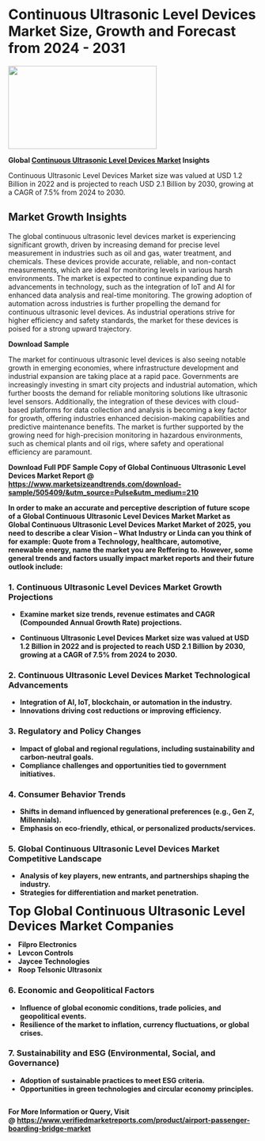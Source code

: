 <H1>Continuous Ultrasonic Level Devices Market Size, Growth and Forecast from 2024 - 2031</H1><img class="aligncenter size-medium wp-image-584254" src="https://thirdeyenews.in/wp-content/uploads/2024/09/Global-Market-Research-300x168.jpeg" alt="" width="300" height="168" /><p><strong>Global&nbsp;<a href="https://www.marketsizeandtrends.com/download-sample/505409/&amp;utm_source=Pulse&amp;utm_medium=210">Continuous Ultrasonic Level Devices Market</a> Insights</strong></p><p>Continuous Ultrasonic Level Devices Market size was valued at USD 1.2 Billion in 2022 and is projected to reach USD 2.1 Billion by 2030, growing at a CAGR of 7.5% from 2024 to 2030.</p><p><h2>Market Growth Insights</h2> <p>The global continuous ultrasonic level devices market is experiencing significant growth, driven by increasing demand for precise level measurement in industries such as oil and gas, water treatment, and chemicals. These devices provide accurate, reliable, and non-contact measurements, which are ideal for monitoring levels in various harsh environments. The market is expected to continue expanding due to advancements in technology, such as the integration of IoT and AI for enhanced data analysis and real-time monitoring. The growing adoption of automation across industries is further propelling the demand for continuous ultrasonic level devices. As industrial operations strive for higher efficiency and safety standards, the market for these devices is poised for a strong upward trajectory.</p> <p><strong>Download Sample</strong></p> <p>The market for continuous ultrasonic level devices is also seeing notable growth in emerging economies, where infrastructure development and industrial expansion are taking place at a rapid pace. Governments are increasingly investing in smart city projects and industrial automation, which further boosts the demand for reliable monitoring solutions like ultrasonic level sensors. Additionally, the integration of these devices with cloud-based platforms for data collection and analysis is becoming a key factor for growth, offering industries enhanced decision-making capabilities and predictive maintenance benefits. The market is further supported by the growing need for high-precision monitoring in hazardous environments, such as chemical plants and oil rigs, where safety and operational efficiency are paramount.</p> <p><strong></p><p><span class=""><strong>Download Full PDF Sample Copy of Global Continuous Ultrasonic Level Devices Market Report</strong> @ <a href="https://www.marketsizeandtrends.com/download-sample/505409/&amp;utm_source=Pulse&amp;utm_medium=210" target="_blank">https://www.marketsizeandtrends.com/download-sample/505409/&amp;utm_source=Pulse&amp;utm_medium=210</a></span></p><p>In order to make an accurate and perceptive description of future scope of a Global&nbsp;Continuous Ultrasonic Level Devices Market Market as Global&nbsp;Continuous Ultrasonic Level Devices Market Market of 2025, you need to describe a clear Vision &ndash; What Industry or Linda can you think of for example: Quote from a Technology, healthcare, automotive, renewable energy, name the market you are Reffering to. However, some general trends and factors usually impact market reports and their future outlook include:</p><h3>1.&nbsp;<strong>Continuous Ultrasonic Level Devices Market Growth Projections</strong></h3><ul><li>Examine market size trends, revenue estimates and CAGR (Compounded Annual Growth Rate) projections.</li><li><p>Continuous Ultrasonic Level Devices Market size was valued at USD 1.2 Billion in 2022 and is projected to reach USD 2.1 Billion by 2030, growing at a CAGR of 7.5% from 2024 to 2030.</p></li></ul><h3>2.&nbsp;<strong>Continuous Ultrasonic Level Devices Market Technological Advancements</strong></h3><ul><li>Integration of AI, IoT, blockchain, or automation in the industry.</li><li>Innovations driving cost reductions or improving efficiency.</li></ul><h3>3.&nbsp;<strong>Regulatory and Policy Changes</strong></h3><ul><li>Impact of global and regional regulations, including sustainability and carbon-neutral goals.</li><li>Compliance challenges and opportunities tied to government initiatives.</li></ul><h3>4.&nbsp;<strong>Consumer Behavior Trends</strong></h3><ul><li>Shifts in demand influenced by generational preferences (e.g., Gen Z, Millennials).</li><li>Emphasis on eco-friendly, ethical, or personalized products/services.</li></ul><h3>5.&nbsp;<strong>Global Continuous Ultrasonic Level Devices Market Competitive Landscape</strong></h3><ul><li>Analysis of key players, new entrants, and partnerships shaping the industry.</li><li>Strategies for differentiation and market penetration.</li></ul><p data-pm-slice="1 1 []"><span style="color: inherit; font-family: inherit; font-size: 25px;">Top Global Continuous Ultrasonic Level Devices Market Companies</span></p><div class="" data-test-id=""><p><li>Filpro Electronics</li><li> Levcon Controls</li><li> Jaycee Technologies</li><li> Roop Telsonic Ultrasonix</li></p></div><h3>6.&nbsp;<strong>Economic and Geopolitical Factors</strong></h3><ul><li>Influence of global economic conditions, trade policies, and geopolitical events.</li><li>Resilience of the market to inflation, currency fluctuations, or global crises.</li></ul><h3>7.&nbsp;<strong>Sustainability and ESG (Environmental, Social, and Governance)</strong></h3><ul><li>Adoption of sustainable practices to meet ESG criteria.</li><li>Opportunities in green technologies and circular economy principles.</li></ul><h2><strong style="font-size: 14px;">For More Information or Query, Visit @&nbsp;</strong><a style="background-color: #ffffff; font-size: 14px;" href="https://www.marketsizeandtrends.com/report/continuous-ultrasonic-level-devices-market/" target="_blank">https://www.verifiedmarketreports.com/product/airport-passenger-boarding-bridge-market</a></h2>
